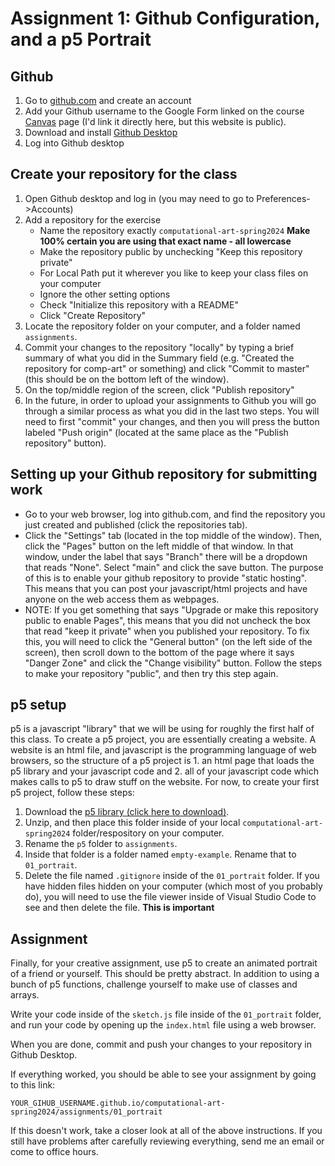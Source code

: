 # Assignment 1: Github Configuration, and a p5 Portrait

## Github
1. Go to [github.com](https://github.com/) and create an account
1. Add your Github username to the Google Form linked on the course [Canvas](https://canvas.american.edu) page (I'd link it directly here, but this website is public).
1. Download and install [Github Desktop](https://desktop.github.com/)
1. Log into Github desktop

## Create your repository for the class
1. Open Github desktop and log in (you may need to go to Preferences->Accounts)
1. Add a repository for the exercise
    - Name the repository exactly `computational-art-spring2024` **Make 100% certain you are using that exact name - all lowercase**
    - Make the repository public by unchecking "Keep this repository private"
    - For Local Path put it wherever you like to keep your class files on your computer
    - Ignore the other setting options
    - Check "Initialize this repository with a README"
    - Click "Create Repository"
1. Locate the repository folder on your computer, and a folder named `assignments`.
1. Commit your changes to the repository "locally" by typing a brief summary of what you did in the Summary field (e.g. "Created the repository for comp-art" or something) and click "Commit to master" (this should be on the bottom left of the window).
1. On the top/middle region of the screen, click "Publish repository"
1. In the future, in order to upload your assignments to Github you will go through a similar process as what you did in the last two steps. You will need to first "commit" your changes, and then you will press the button labeled "Push origin" (located at the same place as the "Publish repository" button).

## Setting up your Github repository for submitting work
- Go to your web browser, log into github.com, and find the repository you just created and published (click the repositories tab).
- Click the "Settings" tab (located in the top middle of the window). Then, click the "Pages" button on the left middle of that window. In that window, under the label that says "Branch" there will be a dropdown that reads "None". Select "main" and click the save button. The purpose of this is to enable your github repository to provide "static hosting". This means that you can post your javascript/html projects and have anyone on the web access them as webpages.
- NOTE: If you get something that says "Upgrade or make this repository public to enable Pages", this means that you did not uncheck the box that read "keep it private" when you published your repository. To fix this, you will need to click the "General button" (on the left side of the screen), then scroll down to the bottom of the page where it says "Danger Zone" and click the "Change visibility" button. Follow the steps to make your repository "public", and then try this step again.

## p5 setup

p5 is a javascript "library" that we will be using for roughly the first half of this class. To create a p5 project, you are essentially creating a website. A website is an html file, and javascript is the programming language of web browsers, so the structure of a p5 project is 1. an html page that loads the p5 library and your javascript code and 2. all of your javascript code which makes calls to p5 to draw stuff on the website. For now, to create your first p5 project, follow these steps:

1. Download the [p5 library (click here to download)](https://github.com/processing/p5.js/releases/download/v1.9.0/p5.zip). 
1. Unzip, and then place this folder inside of your local `computational-art-spring2024` folder/respository on your computer.
1. Rename the `p5` folder to `assignments`. 
1. Inside that folder is a folder named `empty-example`. Rename that to `01_portrait`.
1. Delete the file named `.gitignore` inside of the `01_portrait` folder. If you have hidden files hidden on your computer (which most of you probably do), you will need to use the file viewer inside of Visual Studio Code to see and then delete the file. **This is important**

## Assignment

Finally, for your creative assignment, use p5 to create an animated portrait of a friend or yourself. This should be pretty abstract. In addition to using a bunch of p5 functions, challenge yourself to make use of classes and arrays.

Write your code inside of the `sketch.js` file inside of the `01_portrait` folder, and run your code by opening up the `index.html` file using a web browser.

When you are done, commit and push your changes to your repository in Github Desktop.

If everything worked, you should be able to see your assignment by going to this link:

```
YOUR_GIHUB_USERNAME.github.io/computational-art-spring2024/assignments/01_portrait
```

If this doesn't work, take a closer look at all of the above instructions. If you still have problems after carefully reviewing everything, send me an email or come to office hours.